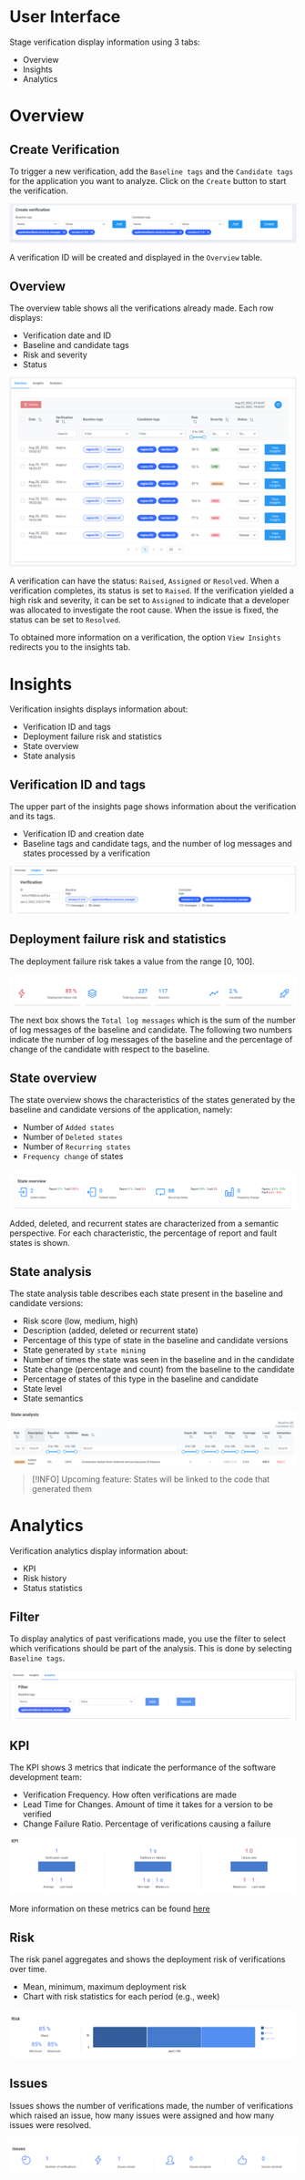 # User Interface

Stage verification display information using 3 tabs:

+ Overview
+ Insights
+ Analytics


# Overview 

## Create Verification 

To trigger a new verification, add the `Baseline tags` and the `Candidate tags` for the application you want to analyze.
Click on the `Create` button to start the verification. 

![Logs](imgs/create_verification.png ':size=1200')

A verification ID will be created and displayed in the `Overview` table.


## Overview

The overview table shows all the verifications already made.
Each row displays:
+ Verification date and ID
+ Baseline and candidate tags
+ Risk and severity 
+ Status

![Logs](imgs/overview.png ':size=1200')

A verification can have the status: `Raised`, `Assigned` or `Resolved`. 
When a verification completes, its status is set to `Raised`. 
If the verification yielded a high risk and severity, it can be set to `Assigned` to indicate that a developer was allocated to investigate the root cause.
When the issue is fixed, the status can be set to `Resolved`.

To obtained more information on a verification, the option `View Insights` redirects you to the insights tab.


# Insights

Verification insights displays information about:

+ Verification ID and tags
+ Deployment failure risk and statistics   
+ State overview
+ State analysis


## Verification ID and tags

The upper part of the insights page shows information about the verification and its tags.  

+ Verification ID and creation date
+ Baseline tags and candidate tags, and the number of log messages and states processed by a verification

![Logs](imgs/verification.png ':size=1200')


## Deployment failure risk and statistics  

The deployment failure risk takes a value from the range [0, 100].

![Logs](imgs/deployment_risk.png ':size=1200')

The next box shows the `Total log messages` which is the sum of the number of log messages of the baseline and candidate. The following two numbers indicate the number of log messages of the baseline and the percentage of change of the candidate with respect to the baseline.  


## State overview

The state overview shows the characteristics of the states generated by the baseline and candidate versions of the application, namely:

+ Number of `Added states`
+ Number of `Deleted states`
+ Number of `Recurring states`
+ `Frequency change` of states

![Logs](imgs/state_overview.png ':size=1200')

Added, deleted, and recurrent states are characterized from a semantic perspective. 
For each characteristic, the percentage of report and fault states is shown. 
    

## State analysis
The state analysis table describes each state present in the baseline and candidate versions:

+ Risk score (low, medium, high) 
+ Description (added, deleted or recurrent state)
+ Percentage of this type of state in the baseline and candidate versions
+ State generated by `state mining`
+ Number of times the state was seen in the baseline and in the candidate
+ State change (percentage and count) from the baseline to the candidate 
+ Percentage of states of this type in the baseline and candidate
+ State level 
+ State semantics

![Logs](imgs/state_analysis.png ':size=1200')

> [!INFO] 
> Upcoming feature: States will be linked to the code that generated them    
 
 
# Analytics

Verification analytics display information about:

+ KPI
+ Risk history
+ Status statistics

## Filter

To display analytics of past verifications made, you use the filter to select which verifications should be part of the analysis. 
This is done by selecting `Baseline tags`.

![Logs](imgs/filter.png ':size=1200')


## KPI

The KPI shows 3 metrics that indicate the performance of the software development team: 
+ Verification Frequency. How often verifications are made
+ Lead Time for Changes. Amount of time it takes for a version to be verified
+ Change Failure Ratio. Percentage of verifications causing a failure

![Logs](imgs/kpi.png ':size=1200')

More information on these metrics can be found [here](https://cloud.google.com/blog/products/devops-sre/using-the-four-keys-to-measure-your-devops-performance)


## Risk

The risk panel aggregates and shows the deployment risk of verifications over time. 
+ Mean, minimum, maximum deployment risk
+ Chart with risk statistics for each period (e.g., week)

![Logs](imgs/risk.png ':size=1200')


## Issues

Issues shows the number of verifications made, the number of verifications which raised an issue, how many issues were assigned and how many issues were resolved. 

![Logs](imgs/issues.png ':size=1200')
